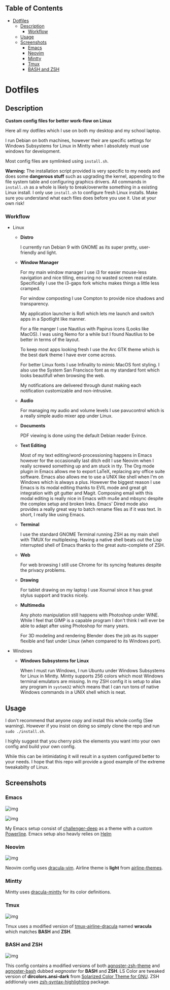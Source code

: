 <div id="table-of-contents">
<h2>Table of Contents</h2>
<div id="text-table-of-contents">
<ul>
<li><a href="#sec-1">Dotfiles</a>
<ul>
<li><a href="#sec-1-1">Description</a>
<ul>
<li><a href="#sec-1-1-1">Workflow</a></li>
</ul>
</li>
<li><a href="#sec-1-2">Usage</a></li>
<li><a href="#sec-1-3">Screenshots</a>
<ul>
<li><a href="#sec-1-3-1">Emacs</a></li>
<li><a href="#sec-1-3-2">Neovim</a></li>
<li><a href="#sec-1-3-3">Mintty</a></li>
<li><a href="#sec-1-3-4">Tmux</a></li>
<li><a href="#sec-1-3-5">BASH and ZSH</a></li>
</ul>
</li>
</ul>
</li>
</ul>
</div>
</div>


# Dotfiles<a id="sec-1" name="sec-1"></a>

## Description<a id="sec-1-1" name="sec-1-1"></a>

**Custom config files for better work-flow on Linux**

Here all my dotfiles which I use on both my desktop and my school laptop.

I run Debian on both machines, however their are specific settings for
Windows Subsystems for Linux in Mintty when I absolutely must use windows for development.

Most config files are symlinked using `install.sh`.

**Warning:** The installation script provided is very specific to my needs and does some **dangerous stuff** such as upgrading the kernel, appending to the file system table and configuring graphics drivers.
All commands in `install.sh` as a whole is likely to break/overwrite something in a existing Linux install.  I only use `install.sh` to configure fresh Linux installs.
Make sure you understand what each files does before you use it.  Use at your own risk!

### Workflow<a id="sec-1-1-1" name="sec-1-1-1"></a>

-   Linux

    -   **Distro**

        I currently run Debian 9 with GNOME as its super pretty, user-friendly and light.

    -   **Window Manager**

        For my main window manager I use i3 for easier mouse-less navigation and nice tilling, ensuring no wasted screen real estate.  Specifically I use the i3-gaps fork whichs makes things a little less cramped.

        For window composting I use Compton to provide nice shadows and transparency.

        My application launcher is Rofi which lets me launch and switch apps in a Spotlight like manner.

        For a file manger I use Nautilus with Papirus icons (Looks like MacOS).  I was using Nemo for a while but I found Nautilus to be better in terms of the layout.

        To keep most apps looking fresh I use the Arc GTK theme which is the best dark theme I have ever come across.

        For better Linux fonts I use Infinality to mimic MacOS font styling.  I also use the System San Francisco font as my standard font which looks beautifull when browsing the web.

        My notifications are delivered through dunst making each notification customizable and non-intrusive.

    -   **Audio**

        For managing my audio and volume levels I use pavucontrol which is a really simple audio mixer app under Linux.

    -   **Documents**

        PDF viewing is done using the default Debian reader Evince.

    -   **Text Editing**

        Most of my text editing/word-processioning happens in Emacs however for the occasionally last ditch edit I use Neovim when I really screwed something up and am stuck in tty.  The Org mode plugin in Emacs allows me to export LaTeX, replacing any office suite software.  Emacs also allows me to use a UNIX like shell when I'm on Windows which is always a plus.  However the biggest reason I use Emacs is its modal editing thanks to EVIL mode and great git integration with git gutter and Magit.  Composing email with this modal editing is really nice in Emacs with mu4e and mbsync despite the complex setup and broken links.  Emacs' Dired mode also provides a really great way to batch rename files as if it was text.  In short, I really like using Emacs.

    -   **Terminal**

        I use the standard GNOME Terminal running ZSH as my main shell with TMUX for multiplexing.  Having a native shell beats out the Lisp interrupted shell of Emacs thanks to the great auto-complete of ZSH.

    -   **Web**

        For web browsing I still use Chrome for its syncing features despite the privacy problems.

    -   **Drawing**

        For tablet drawing on my laptop I use Xournal since it has great stylus support and tracks nicely.

    -   **Multimedia**

        Any photo manipulation still happens with Photoshop under WINE.  While I feel that GIMP is a capable program I don't think I will ever be able to adapt after using Photoshop for many years.

        For 3D modeling and rendering Blender does the job as its supper flexible and fast under Linux (when compared to its Windows port).

-   Windows

    -   **Windows Subsystems for Linux**

        When I must run Windows, I run Ubuntu under Windows Subsystems for Linux in Mintty.  Mintty supports 256 colors which most Windows terminal emulators are missing.  In my ZSH config it is setup to alias any program in `system32` which means that I can run tons of native Windows commands in a UNIX shell which is neat.

## Usage<a id="sec-1-2" name="sec-1-2"></a>

I don't recommend that anyone copy and install this whole config (See warning).  However if you insist on doing so simply clone the repo and run `sudo ./install.sh`.

I highly suggest that you cherry pick the elements you want into your own config and build your own config.

While this can be intimidating it will result in a system configured better to your needs.  I hope that this repo will provide a good example of the extreme tweakabilty of Linux.

## Screenshots<a id="sec-1-3" name="sec-1-3"></a>

### Emacs<a id="sec-1-3-1" name="sec-1-3-1"></a>

![img](./screenshots/emacs.png "Emacs using a custom powerline with challenger-deep")

![img](./screenshots/emacs2.png "Emacs using the Helm narrowing completion framework")

My Emacs setup consist of [challenger-deep](https://github.com/MaxSt/challenger-deep) as a theme with a custom [Powerline](https://github.com/milkypostman/powerline).
Emacs setup also heavly relies on [Helm](https://github.com/emacs-helm/helm)

### Neovim<a id="sec-1-3-2" name="sec-1-3-2"></a>

![img](./screenshots/vim.png "Neovim using Airline and NERDTree")

Neovim config uses [dracula-vim](https://github.com/dracula/vim).
Airline theme is **light** from [airline-themes](https://github.com/vim-airline/vim-airline-themes).

### Mintty<a id="sec-1-3-3" name="sec-1-3-3"></a>

Mintty uses [dracula-mintty](https://github.com/dracula/mintty) for its color definitions.

### Tmux<a id="sec-1-3-4" name="sec-1-3-4"></a>

![img](./screenshots/tmux.png "Tmux using usings splits and a custom theme")

Tmux uses a modified version of [tmux-airline-dracula](https://github.com/sei40kr/tmux-airline-dracula) named **wracula** which matches **BASH** and **ZSH**.

### BASH and ZSH<a id="sec-1-3-5" name="sec-1-3-5"></a>

![img](./screenshots/zsh.png "ZSH using Oh My ZSH with the git and syntax plugins")

This config contains a modified versions of both [agnoster-zsh-theme](https://github.com/agnoster/agnoster-zsh-theme) and [agnoster-bash](https://gist.github.com/kruton/8345450) dubbed *wagnoster* for **BASH** and **ZSH**.
LS Color are tweaked version of **dircolors.ansi-dark** from [Solarized Color Theme for GNU](https://github.com/seebi/dircolors-solarized).
ZSH addtionaly uses [zsh-syntax-highlighting](https://github.com/zsh-users/zsh-syntax-highlighting) package.
